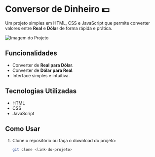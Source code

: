 # Conversor de Dinheiro 💵

Um projeto simples em HTML, CSS e JavaScript que permite converter valores entre **Real** e **Dólar** de forma rápida e prática.

![Imagem do Projeto](caminho-da-sua-imagem.jpg) <!-- Substitua pelo nome do arquivo da sua imagem -->

## Funcionalidades

- Converter de **Real para Dólar**.
- Converter de **Dólar para Real**.
- Interface simples e intuitiva.

## Tecnologias Utilizadas

- HTML
- CSS
- JavaScript

## Como Usar

1. Clone o repositório ou faça o download do projeto:
   ```bash
   git clone <link-do-projeto>
